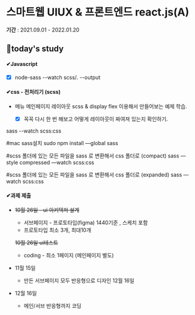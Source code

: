 # 스마트웹 UIUX & 프론트엔드 react.js(A)

**기간** : 2021.09.01 - 2022.01.20

## 📌today's study

#### ✔Javascript

- [x]  node-sass --watch scss/*.* --output


#### ✔css - 전처리기 (scss)

- 메뉴 메인페이지 레이아웃 scss & display flex 이용해서 만들어보는 예제 학습.

  - [x] 꼭꼭 다시 한 번 해보고 어떻게 레이아웃이 짜여져 있는지 확인하기.

  

sass --watch scss:css

#mac sass설치
sudo npm install —global sass 

#scss 폴더에 있는 모든 파일을 sass 로 변환해서 css 폴더로 (compact)
sass —style compressed —watch scss:css 

#scss 폴더에 있는 모든 파일을 sass 로 변환해서 css 폴더로 (expanded)
sass —watch scss:css

#### ✔과제 제출

- ~~10월 26일 - ui 아키텍쳐 설계~~

  - 서브페이지 - 프로토타입(figma) 1440기준 , 스케치 포함
  - 프로토타입 최소 3개, 최대10개

  ~~10월 26일 ui테스트~~

  - coding - 최소 1페이지 (메인페이지 별도)

- 11월 15일

  - 만든 서브페이지 모두 반응형으로 디자인 12월 16일

- 12월 16일

  - 메인/서브 반응형까지 코딩



